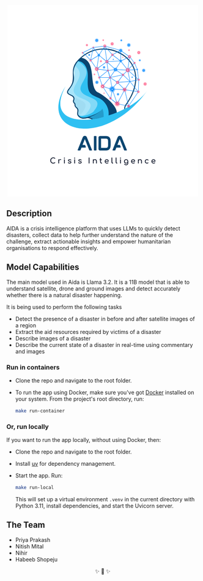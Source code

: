 <div align="center">

![logo](./assets/aida-logo.png)

</div>

## Description

AIDA is a crisis intelligence platform that uses LLMs to quickly detect disasters, collect data to help further understand the nature of the challenge, extract actionable insights and empower humanitarian organisations to respond effectively.

## Model Capabilities

The main model used in Aida is Llama 3.2. It is a 11B model that is able to understand satellite, drone and ground images and detect accurately whether there is a natural disaster happening.

It is being used to perform the following tasks

- Detect the presence of a disaster in before and after satellite images of a region
- Extract the aid resources required by victims of a disaster
- Describe images of a disaster
- Describe the current state of a disaster in real-time using commentary and images


### Run in containers

-   Clone the repo and navigate to the root folder.

-   To run the app using Docker, make sure you've got [Docker](https://www.docker.com/) installed on your
    system. From the project's root directory, run:

    ```sh
    make run-container
    ```

### Or, run locally

If you want to run the app locally, without using Docker, then:

-   Clone the repo and navigate to the root folder.

-   Install [uv](uv) for dependency management.

-   Start the app. Run:

    ```sh
    make run-local
    ```

    This will set up a virtual environment `.venv` in the current directory with Python
    3.11, install dependencies, and start the Uvicorn server.


## The Team

- Priya Prakash
- Nitish Mital
- Nihir
- Habeeb Shopeju


<div align="center">
✨ 🍰 ✨
</div>
